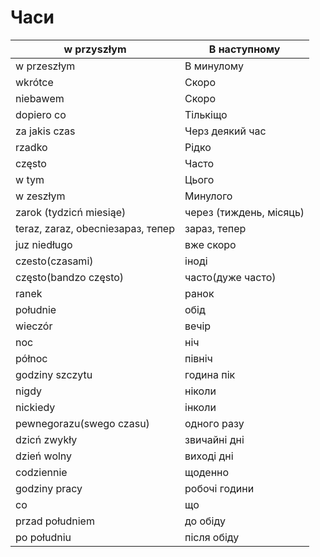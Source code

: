 # Часи

w przyszłym | В наступному 
-|-
w przeszłym | В минулому
wkrótce| Скоро
niebawem| Скоро
dopiero co|Тількіщо
za jakis czas|Черз деякий час
rzadko| Рідко
często| Часто
w tym| Цього
w zeszłym| Минулого
zarok (tydzicń miesiąe)| через (тиждень, місяць)
teraz, zaraz, obecnieзараз, тепер| зараз, тепер
juz niedługo| вже скоро
czesto(czasami)| іноді
często(bandzo często)| часто(дуже часто)
ranek| ранок
południe| обід
wieczór| вечір
noc| ніч
północ| північ
godziny szczytu| година пік
nigdy| ніколи
nickiedy| інколи
pewnegorazu(swego czasu)| одного разу
dzicń zwykły| звичайні дні
dzień wolny| виході дні 
codziennie| щоденно
godziny pracy| робочі години
co| що 
przad południem| до обіду
po południu| після обіду
